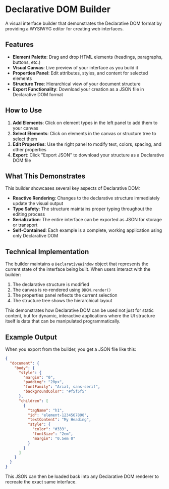 # Declarative DOM Builder

A visual interface builder that demonstrates the Declarative DOM format by providing a WYSIWYG editor for creating web interfaces.

## Features

- **Element Palette**: Drag and drop HTML elements (headings, paragraphs, buttons, etc.)
- **Visual Canvas**: Live preview of your interface as you build it
- **Properties Panel**: Edit attributes, styles, and content for selected elements
- **Structure Tree**: Hierarchical view of your document structure
- **Export Functionality**: Download your creation as a JSON file in Declarative DOM format

## How to Use

1. **Add Elements**: Click on element types in the left panel to add them to your canvas
2. **Select Elements**: Click on elements in the canvas or structure tree to select them
3. **Edit Properties**: Use the right panel to modify text, colors, spacing, and other properties
4. **Export**: Click "Export JSON" to download your structure as a Declarative DOM file

## What This Demonstrates

This builder showcases several key aspects of Declarative DOM:

- **Reactive Rendering**: Changes to the declarative structure immediately update the visual output
- **Type Safety**: The structure maintains proper typing throughout the editing process
- **Serialization**: The entire interface can be exported as JSON for storage or transport
- **Self-Contained**: Each example is a complete, working application using only Declarative DOM

## Technical Implementation

The builder maintains a `DeclarativeWindow` object that represents the current state of the interface being built. When users interact with the builder:

1. The declarative structure is modified
2. The canvas is re-rendered using `DDOM.render()`
3. The properties panel reflects the current selection
4. The structure tree shows the hierarchical layout

This demonstrates how Declarative DOM can be used not just for static content, but for dynamic, interactive applications where the UI structure itself is data that can be manipulated programmatically.

## Example Output

When you export from the builder, you get a JSON file like this:

```json
{
  "document": {
    "body": {
      "style": {
        "margin": "0",
        "padding": "20px",
        "fontFamily": "Arial, sans-serif",
        "backgroundColor": "#f5f5f5"
      },
      "children": [
        {
          "tagName": "h1",
          "id": "element-1234567890",
          "textContent": "My Heading",
          "style": {
            "color": "#333",
            "fontSize": "2em",
            "margin": "0.5em 0"
          }
        }
      ]
    }
  }
}
```

This JSON can then be loaded back into any Declarative DOM renderer to recreate the exact same interface.